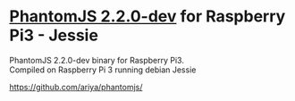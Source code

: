 # [PhantomJS 2.2.0-dev](http://phantomjs.org) for Raspberry Pi3 - Jessie

PhantomJS 2.2.0-dev binary for Raspberry Pi3.  
Compiled on Raspberry Pi 3 running debian Jessie 

https://github.com/ariya/phantomjs/
